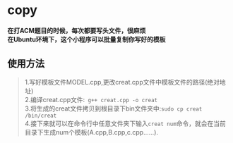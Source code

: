 # copy
**在打ACM题目的时候，每次都要写头文件，很麻烦**<br>
**在Ubuntu环境下，这个小程序可以批量复制你写好的模板**

## 使用方法
>1.写好模板文件MODEL.cpp,更改creat.cpp文件中模板文件的路径(绝对地址) <br>2.编译creat.cpp文件:` g++ creat.cpp -o creat`<br>3.将生成的creat文件拷贝到根目录下bin文件夹中:`sudo cp creat /bin/creat`<br>4.接下来就可以在命令行中任意文件夹下输入`creat num`命令，就会在当前目录下生成num个模板(A.cpp,B.cpp,c.cpp......).
